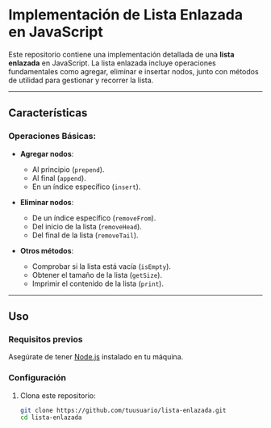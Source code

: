 # Implementación de Lista Enlazada en JavaScript

Este repositorio contiene una implementación detallada de una **lista enlazada** en JavaScript. La lista enlazada incluye operaciones fundamentales como agregar, eliminar e insertar nodos, junto con métodos de utilidad para gestionar y recorrer la lista.

---

## Características

### Operaciones Básicas:
- **Agregar nodos**:
  - Al principio (`prepend`).
  - Al final (`append`).
  - En un índice específico (`insert`).

- **Eliminar nodos**:
  - De un índice específico (`removeFrom`).
  - Del inicio de la lista (`removeHead`).
  - Del final de la lista (`removeTail`).

- **Otros métodos**:
  - Comprobar si la lista está vacía (`isEmpty`).
  - Obtener el tamaño de la lista (`getSize`).
  - Imprimir el contenido de la lista (`print`).

---

## Uso

### Requisitos previos
Asegúrate de tener [Node.js](https://nodejs.org/) instalado en tu máquina.

### Configuración
1. Clona este repositorio:
   ```bash
   git clone https://github.com/tuusuario/lista-enlazada.git
   cd lista-enlazada
